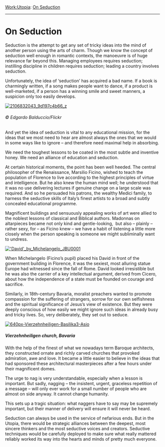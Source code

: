[Work:](https://www.theschooloflife.com/thebookoflife/category/work/)[Utopia](https://www.theschooloflife.com/thebookoflife/category/work/utopia/): [On Seduction](https://www.theschooloflife.com/thebookoflife/on-seduction/)

* * *

# On Seduction

Seduction is the attempt to get any set of tricky ideas into the mind of another person using the arts of charm. Though we know the concept of seduction well enough in romantic contexts, the manoeuvre is of huge relevance far beyond this. Managing employees requires seduction; instilling discipline in children requires seduction; leading a country involves seduction.

Unfortunately, the idea of ‘seduction’ has acquired a bad name. If a book is charmingly written, if a song makes people want to dance, if a product is well-marketed, if a person has a winning smile and sweet manners, a suspicion only too easily develops.

[![2106832043_9d197c4b66_z](https://www.theschooloflife.com/thebookoflife/wp-content/uploads/2017/04/2106832043_9d197c4b66_z.jpg)](http://www.thebookoflife.org/wp-content/uploads/2017/04/2106832043_9d197c4b66_z.jpg)

###### ©&nbsp;Edgardo Balduccio/Flickr

And yet the idea of seduction is vital to any educational mission, for the ideas that we most need to hear are almost always the ones that we would in some ways like to ignore – and therefore need maximal help in absorbing.

We need the toughest lessons to be coated in the most subtle and inventive honey. We need an alliance of education and seduction.

At certain historical moments, the point has been well heeded. The central philosopher of the Renaissance, Marsilio Ficino, wished to teach the population of Florence to live according to the highest principles of virtue and intelligence. But he also knew the human mind well; he understood that it was no use delivering lectures if genuine change on a large scale was required. And so he persuaded his patrons, the wealthy Medici family, to harness the seductive skills of Italy’s finest artists to a broad and subtly concealed educational programme.

Magnificent buildings and sensuously appealing works of art were allied to the noblest lessons of classical and Biblical authors. Madonnas on altarpieces became not only kind and gentle-looking, &nbsp;but also – plainly – rather sexy, for – as Ficino knew – we have a habit of listening a little more closely when the person speaking is someone we might subliminally want to undress.

[!['David'_by_Michelangelo_JBU0001](https://www.theschooloflife.com/thebookoflife/wp-content/uploads/2017/04/David_by_Michelangelo_JBU0001.jpg)](http://www.thebookoflife.org/wp-content/uploads/2017/04/David_by_Michelangelo_JBU0001.jpg)

When Michelangelo (Ficino’s pupil) placed his David in front of the government building in Florence, it was the sexiest, most alluring statue Europe had witnessed since the fall of Rome. David looked irresistible but he was also the carrier of a key intellectual argument, derived from Cicero, about how the independence of a state must be founded on courage and sacrifice.

Similarly, in 18th-century Bavaria, moralist preachers wanted to promote compassion for the suffering of strangers, sorrow for our own selfishness and the spiritual significance of Jesus’s view of existence. But they were deeply conscious of how easily we might ignore such ideas in already busy and tricky lives. So, very deliberately, they set out to seduce.

[![640px-Vierzehnheiligen-Basilika3-Asio](https://www.theschooloflife.com/thebookoflife/wp-content/uploads/2017/04/640px-Vierzehnheiligen-Basilika3-Asio.jpg)](http://www.thebookoflife.org/wp-content/uploads/2017/04/640px-Vierzehnheiligen-Basilika3-Asio.jpg)

##### Vierzehnheiligen church, Bavaria

With the help of the finest of what we nowadays term Baroque architects, they constructed ornate and richly carved churches that provoked admiration, awe and love. It became a little easier to believe in the ideas that had sponsored these architectural masterpieces after a few hours under their magnificent domes.

The urge to nag is very understandable, especially when a lesson is important. But sadly, nagging – the insistent, urgent, graceless repetition of a message – will only ever work for a small number of people who are almost on side anyway. It cannot change humanity.

This sets up a tragic situation: what naggers have to say may be supremely important, but their manner of delivery will ensure it will never be heard.

Seduction can always be used in the service of nefarious ends. But in the Utopia, there would be strategic alliances between the deepest, most sincere thinkers and the most seductive voices and creators. Seductive techniques would be carefully deployed to make sure what really mattered reliably worked its way into the hearts and minds of pretty much everyone.
